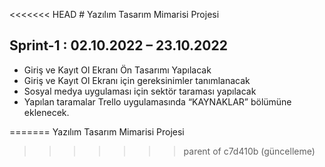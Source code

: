 <<<<<<< HEAD
﻿# Yazılım Tasarım Mimarisi Projesi

## Sprint-1 : 02.10.2022 – 23.10.2022

* Giriş ve Kayıt Ol Ekranı Ön Tasarımı Yapılacak
* Giriş ve Kayıt Ol Ekranı için gereksinimler tanımlanacak
* Sosyal medya uygulaması için sektör taraması yapılacak
* Yapılan taramalar Trello uygulamasında “KAYNAKLAR” bölümüne eklenecek. 			

=======
Yazılım Tasarım Mimarisi Projesi
>>>>>>> parent of c7d410b (güncelleme)
